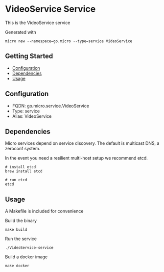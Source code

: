 # VideoService Service

This is the VideoService service

Generated with

```
micro new --namespace=go.micro --type=service VideoService
```

## Getting Started

- [Configuration](#configuration)
- [Dependencies](#dependencies)
- [Usage](#usage)

## Configuration

- FQDN: go.micro.service.VideoService
- Type: service
- Alias: VideoService

## Dependencies

Micro services depend on service discovery. The default is multicast DNS, a zeroconf system.

In the event you need a resilient multi-host setup we recommend etcd.

```
# install etcd
brew install etcd

# run etcd
etcd
```

## Usage

A Makefile is included for convenience

Build the binary

```
make build
```

Run the service
```
./VideoService-service
```

Build a docker image
```
make docker
```
